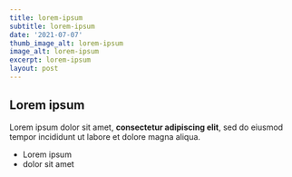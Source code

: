 ```yaml
---
title: lorem-ipsum
subtitle: lorem-ipsum
date: '2021-07-07'
thumb_image_alt: lorem-ipsum
image_alt: lorem-ipsum
excerpt: lorem-ipsum
layout: post
---
```

## Lorem ipsum

Lorem ipsum dolor sit amet, **consectetur adipiscing elit**, sed do eiusmod tempor incididunt ut labore et dolore magna aliqua.

- Lorem ipsum
- dolor sit amet